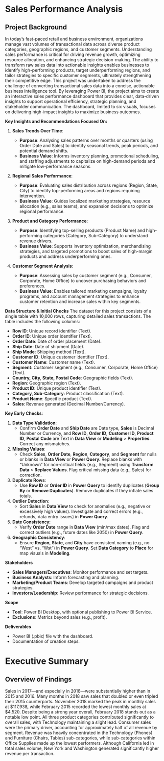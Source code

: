 # Sales Performance Analysis

## Project Background
In today’s fast-paced retail and business environment, organizations manage vast volumes of transactional data across diverse product categories, geographic regions, and customer segments. Understanding sales performance is critical for driving revenue growth, optimizing resource allocation, and enhancing strategic decision-making. The ability to transform raw sales data into actionable insights enables businesses to identify high-performing products, target underperforming regions, and tailor strategies to specific customer segments, ultimately strengthening their competitive edge.
This project was undertaken to address the challenge of converting transactional sales data into a concise, actionable business intelligence tool. By leveraging Power BI, the project aims to create an interactive sales performance dashboard that provides clear, data-driven insights to support operational efficiency, strategic planning, and stakeholder communication. The dashboard, limited to six visuals, focuses on delivering high-impact insights to maximize business outcomes.

**Key Insights and Recommendations Focused On:**
1. **Sales Trends Over Time**:  
   - **Purpose**: Analysing sales patterns over months or quarters (using Order Date and Sales) to identify seasonal trends, peak periods, and potential demand shifts.  
   - **Business Value**: Informs inventory planning, promotional scheduling, and staffing adjustments to capitalize on high-demand periods and mitigate low-performance seasons.  

2. **Regional Sales Performance**:  
   - **Purpose**: Evaluating sales distribution across regions (Region, State, City) to identify top-performing areas and regions requiring intervention.  
   - **Business Value**: Guides localized marketing strategies, resource allocation (e.g., sales teams), and expansion decisions to optimize regional performance.  

3. **Product and Category Performance**:  
   - **Purpose**: Identifying top-selling products (Product Name) and high-performing categories (Category, Sub-Category) to understand revenue drivers.  
   - **Business Value**: Supports inventory optimization, merchandising strategies, and targeted promotions to boost sales of high-margin products and address underperforming ones.  

4. **Customer Segment Analysis**:  
   - **Purpose**: Assessing sales by customer segment (e.g., Consumer, Corporate, Home Office) to uncover purchasing behaviors and preferences.  
   - **Business Value**: Enables tailored marketing campaigns, loyalty programs, and account management strategies to enhance customer retention and increase sales within key segments.  

**Data Structure & Initial Checks**
The dataset for this project consists of a single table with 10,000 rows, capturing detailed sales transactions. The table includes the following columns:  
- **Row ID**: Unique record identifier (Text).   
- **Order ID**: Unique order identifier (Text).   
- **Order Date**: Date of order placement (Date).  
- **Ship Date**: Date of shipment (Date).   
- **Ship Mode**: Shipping method (Text).   
- **Customer ID**: Unique customer identifier (Text).   
- **Customer Name**: Customer name (Text). 
- **Segment**: Customer segment (e.g., Consumer, Corporate, Home Office) (Text). 
- **Country, City, State, Postal Code**: Geographic fields (Text).  
- **Region**: Geographic region (Text). 
- **Product ID**: Unique product identifier (Text).   
- **Category, Sub-Category**: Product classification (Text).   
- **Product Name**: Specific product (Text).   
- **Sales**: Revenue generated (Decimal Number/Currency). 


**Key Early Checks**:  
1. **Data Type Validation**:  
   - Confirm **Order Date** and **Ship Date** are Date type, **Sales** is Decimal Number or Currency, and **Row ID**, **Order ID**, **Customer ID**, **Product ID**, **Postal Code** are Text in **Data View** or **Modeling** > **Properties**. Correct any mismatches.  
2. **Missing Values**:  
   - Check **Sales**, **Order Date**, **Region**, **Category**, and **Segment** for nulls or blanks in **Data View** or **Power Query**. Replace blanks with “Unknown” for non-critical fields (e.g., Segment) using **Transform Data** > **Replace Values**. Flag critical missing data (e.g., Sales) for correction.  
3. **Duplicate Rows**:  
   - Use **Row ID** or **Order ID** in **Power Query** to identify duplicates (**Group By** or **Remove Duplicates**). Remove duplicates if they inflate sales totals.  
4. **Outlier Detection**:  
   - Sort **Sales** in **Data View** to check for anomalies (e.g., negative or excessively high values). Investigate and correct errors (e.g., refunds, data entry issues) in **Power Query**.  
5. **Date Consistency**:  
   - Verify **Order Date** range in **Data View** (min/max dates). Flag and correct outliers (e.g., future dates like 2050) in **Power Query**.  
6. **Geographic Consistency**:  
   - Ensure **Region**, **State**, and **City** have consistent naming (e.g., no “West” vs. “Wst”) in **Power Query**. Set **Data Category** to **Place** for map visuals in **Modeling**.  

**Stakeholders**  
- **Sales Managers/Executives**: Monitor performance and set targets.  
- **Business Analysts**: Inform forecasting and planning.  
- **Marketing/Product Teams**: Develop targeted campaigns and product strategies.  
- **Investors/Leadership**: Review performance for strategic decisions.  

**Scope**    
- **Tool**: Power BI Desktop, with optional publishing to Power BI Service.  
- **Exclusions**: Metrics beyond sales (e.g., profit).  

**Deliverables**  
- Power BI (.pbix) file with the dashboard.  
- Documentation of creation steps.  


# Executive Summary
## Overview of Findings
Sales in 2017—and especially in 2018—were substantially higher than in 2015 and 2016. Many months in 2018 saw sales that doubled or even tripled their 2015 counterparts. November 2018 marked the peak in monthly sales at \$117,938, while February 2015 recorded the lowest monthly sales at \$4,520. Despite being a strong year overall, February 2018 stands out as a notable low point.
All three product categories contributed significantly to overall sales, with Technology maintaining a slight lead. Consumer sales were the primary driver, accounting for approximately half of all revenue by segment. Revenue was heavily concentrated in the Technology (Phones) and Furniture (Chairs, Tables) sub-categories, while sub-categories within Office Supplies made up the lowest performers.
Although California led in total sales volume, New York and Washington generated significantly higher revenue per transaction.

